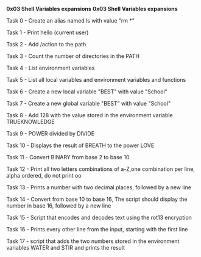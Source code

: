 **0x03 Shell Variables expansions** __0x03 Shell Variables expansions__


Task 0 - Create an alias named ls with value "rm *"

Task 1 - Print hello (current user)

Task 2 - Add /action to the path

Task 3 - Count the number of directories in the PATH

Task 4 - List environment variables

Task 5 - List all local variables and environment variables and functions

Task 6 - Create a new local variable "BEST" with value "School"

Task 7 - Create a new global variable "BEST" with value "School"

Task 8 - Add 128 with the value stored in the environment variable TRUEKNOWLEDGE

Task 9 - POWER divided by DIVIDE

Task 10 - Displays the result of BREATH to the power LOVE

Task 11 - Convert BINARY from base 2 to base 10

Task 12 - Print all two letters combinations of a-Z,one combination per line, alpha ordered, do not print oo

Task 13 - Prints a number with two decimal places, followed by a new line

Task 14 - Convert from base 10 to base 16, The script should display the number in base 16, followed by a new line

Task 15 - Script that encodes and decodes text using the rot13 encryption

Task 16 - Prints every other line from the input, starting with the first line

Task 17 - script that adds the two numbers stored in the environment variables WATER and STIR and prints the result
